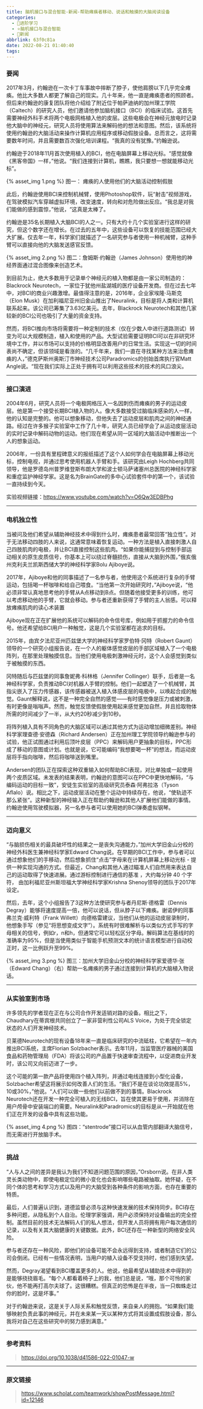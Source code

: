 ```yaml
---
title: 脑机接口与混合智能-新闻-帮助瘫痪者移动、说话和触摸的大脑阅读设备
categories:
  - 🌙进阶学习
  - ⭐脑机接口与混合智能
  - 💫新闻
abbrlink: 63f0c81a
date: 2022-08-21 01:40:40
tags:
---
```


### 要闻

2017年3月，约翰逊在一次卡丁车事故中摔断了脖子，使他肩膀以下几乎完全瘫痪。他比大多数人都更了解自己的现实。几十年来，他一直是瘫痪患者的照顾者。但后来约翰逊的康复团队将他介绍给了附近位于帕萨迪纳的加州理工学院（Caltech）的研究人员，他们邀请他参加脑机接口（BCI）的临床试验。这首先需要神经外科手术将两个电极网格植入他的皮层。这些电极会在神经元放电时记录他大脑中的神经元，研究人员将使用算法来解码他的想法和意图。然后，该系统将使用约翰逊的大脑活动来操作计算机应用程序或移动假肢设备。总而言之，这将需要数年时间，并且需要数百次强化培训课程。“我真的没有犹豫。”约翰逊说。

约翰逊于2018年11月首次使用植入的BCI，他在电脑屏幕上移动光标。“感觉就像《黑客帝国》一样，”他说。“我们连接到计算机，瞧瞧，我只要想一想就能移动光标”。

{% asset_img 1.png %}
图一： 瘫痪的人使用他们的大脑活动控制假肢

<!--more-->

此后，约翰逊使用BCI来控制机械臂，使用Photoshop软件，玩“射击”视频游戏，在驾驶模拟汽车穿越虚拟环境，改变速度，转向和对危险做出反应。“我总是对我们能做的感到震惊，”他说，“这真是太棒了。

约翰逊是35名长期植入大脑BCI的人之一。只有大约十几个实验室进行这样的研究，但这个数字还在增长。在过去的五年中，这些设备可以恢复的技能范围已经大大扩展。仅去年一年，科学家们就描述了一名研究参与者使用一种机械臂，这种手臂可以直接向他的大脑发送感官反馈。

{% asset_img 2.png %}
图二：詹姆斯·约翰逊（James Johnson）使用他的神经界面通过混合图像来创造艺术。

到目前为止，绝大多数用于记录单个神经元的植入物都是由一家公司制造的：Blackrock Neurotech，一家位于犹他州盐湖城的医疗设备开发商。但在过去七年中，对BCI的商业兴趣激增。最值得注意的是，2016年，企业家埃隆·马斯克（Elon Musk）在加利福尼亚州旧金山推出了Neuralink，目标是将人类和计算机联系起来。该公司已筹集了3.63亿美元。去年，Blackrock Neurotech和其他几家较新的BCI公司也吸引了大量的资金支持。

然而，将BCI推向市场将需要将一种定制的技术（仅在少数人中进行道路测试）转变为可以大规模制造，植入和使用的产品。大型试验需要证明BCI可以在非研究环境中工作，并以市场可以支持的价格明显改善用户的日常生活。实现这一切的时间表尚不确定，但该领域是看涨的。“几千年来，我们一直在寻找某种方法来治愈瘫痪的人，”德克萨斯州奥斯汀市神经技术公司Paradromics的创始首席执行官Matt Angle说。“现在我们实际上正处于拥有可以利用这些技术的技术的风口浪尖。

***

### 接口演进

2004年6月，研究人员将一个电极网格压入一名因刺伤而瘫痪的男子的运动皮层。他是第一个接受长期BCI植入物的人。像大多数接受过脑临床感染的人一样，他的认知是完整的。他可以想象移动，但他失去了运动皮层和肌肉之间的神经通路。经过在许多猴子实验室中工作了几十年，研究人员已经学会了从运动皮层活动的实时记录中解码动物的运动。他们现在希望从同一区域的大脑活动中推断出一个人的想象运动。

2006年，一份具有里程碑意义的报纸描述了这个人如何学会在电脑屏幕上移动光标，控制电视，并通过思考使用机器人手臂和手。该研究由Leigh Hochberg共同领导，他是罗德岛州普罗维登斯布朗大学和波士顿马萨诸塞州总医院的神经科学家和重症监护神经学家。这是名为BrainGate的多中心试验套件中的第一个，该试验一直持续到今天。

实验视频链接：<https://www.youtube.com/watch?v=O6Qw3EDBPhg>

***

### 电机独立性

当被问及他们希望从辅助神经技术中得到什么时，瘫痪患者最常回答“独立性”。对于无法移动四肢的人来说，这通常意味着恢复运动。一种方法是植入直接刺激人自己四肢肌肉的电极，并让BCI直接控制这些肌肉。“如果你能捕捉到与控制手部运动相关的原生皮质信号，你基本上可以绕过脊髓损伤，直接从大脑到外围，”俄亥俄州克利夫兰凯斯西储大学的神经科学家Bolu Ajiboye说。

2017年，Ajiboye和他的同事描述了一名参与者，他使用这个系统进行复杂的手臂运动，包括喝一杯咖啡和给自己喂食。“当他第一次开始研究时，”Ajiboye说，“他必须非常认真地思考他的手臂从A点移动到B点。但随着他接受更多的训练，他可以考虑移动他的手臂，它就会移动。参与者还重新获得了手臂的主人翁感。可以释放瘫痪肌肉的读心术装置

Ajiboye现在正在扩展他的系统可以解码的命令信号库，例如用于抓握力的命令信号。他还希望给BCI用户一种触觉，这是几个实验室都在追求的目标。

2015年，由宾夕法尼亚州匹兹堡大学的神经科学家罗伯特·冈特（Robert Gaunt）领导的一个研究小组报告说，在一个人的躯体感觉皮层的手部区域植入了一个电极阵列，在那里处理触摸信息。当他们使用电极刺激神经元时，这个人会感觉到类似于被触摸的东西。

冈特随后与匹兹堡的同事詹妮弗·科林格（Jennifer Collinger）联手，后者是一名神经科学家，负责推动BCI对机器人手臂的控制。他们一起塑造了一个机械臂，其指尖嵌入了压力传感器，该传感器被送入植入体感皮层的电极中，以唤起合成的触觉。Gaunt解释说，这不是一种完全自然的感觉——有时感觉像是压力或被刺激，有时更像是嗡嗡声。然而，触觉反馈使假肢使用起来感觉更加自然，并且拾取物体所需的时间减少了一半，从大约20秒减少到10秒。

将阵列植入具有不同角色的大脑区域可以通过其他方式为运动增加细微差别。神经科学家理查德·安德森（Richard Andersen）正在加州理工学院领导约翰逊参与的试验，他正试图通过利用后顶叶皮层（PPC）来解码用户更抽象的目标，PPC形成了移动的意图或计划。也就是说，它可能编码“我想要喝一杯”的想法，而运动皮层将手指向咖啡，然后将咖啡送到嘴里。

Andersen的团队正在探索这种双重输入如何帮助BCI表现，对比单独或一起使用两个皮质区域。未发表的结果表明，约翰逊的意图可以在PPC中更快地解码，“与编码运动的目标一致”，安徒生实验室的高级研究员泰森·阿弗拉洛（Tyson Aflalo）说。相比之下，运动皮层活动在整个运动中持续存在，他说，“使轨迹不那么紧张”。这种新型的神经输入正在帮助约翰逊和其他人扩展他们能做的事情。约翰逊使用驾驶模拟器，另一名参与者可以使用她的BCI弹奏虚拟钢琴。

***

### 迈向意义

“与脑损伤相关的最具破坏性的结果之一是丧失沟通能力，”加州大学旧金山分校的神经外科医生兼神经科学家Edward Chang说。在早期的BCI工作中，参与者可以通过想象他们的手移动，然后想象抓住“点击”字母来在计算机屏幕上移动光标 - 提供一种实现沟通的方式。但最近，Chang和其他人通过瞄准人们自然用来表达自己的运动取得了快速进展。通过游标控制进行通信的基准 ，大约每分钟 40 个字符， 由加利福尼亚州斯坦福大学神经科学家Krishna Shenoy领导的团队于2017年设定。

然后，去年，这个小组报告了3这种方法使研究参与者丹尼斯·德格雷（Dennis Degray）能够将速度提高一倍，他可以说话，但从脖子以下瘫痪。谢诺伊的同事弗兰克·威利特（Frank Willett）向德格雷建议，当他们从他的运动皮层录制时，他想象手写（参见“将思想变成文字”）。系统有时很难解析与以类似方式手写的字母相关的信号，例如r，n和h，但通常它可以轻松区分字母。解码算法在基线时的准确率为95%，但是当使用类似于智能手机预测文本的统计语言模型进行自动校正时，这一比例跃升至99%。

{% asset_img 3.png %}
图三：加州大学旧金山分校的神经科学家爱德华·张（Edward Chang）（右）帮助一名瘫痪的男子通过连接到计算机的大脑植入物说话。

***

### 从实验室到市场

许多领先的学者现在正在与公司合作开发适销对路的设备。相比之下，Chaudhary在蒂宾根共同创立了一家非营利性公司ALS Voice，为处于完全锁定状态的人们开发神经技术。

贝莱德Neurotech的现有设备18年来一直是临床研究的中流砥柱，它希望在一年内推出BCI系统，主席Florian Solzbacher表示。去年11月，当监管医疗器械的美国食品和药物管理局（FDA）将该公司的产品置于快速审查流程中，以促进商业开发时，该公司又向前迈进了一步。

这个可能的第一款产品将使用四个植入阵列，并通过电线连接到小型化设备，Solzbacher希望这将展示如何改善人们的生活。“我们不是在谈论功效提高5%，10或30%，”他说。“人们可以做一些他们以前做不到的事情。Blackrock Neurotech还在开发一种完全可植入的无线BCI，旨在使其更易于使用，并消除在用户颅骨中安装端口的需要。Neuralink和Paradromics的目标是从一开始就在他们正在开发的设备中具有这些功能。

{% asset_img 4.png %}
图四：“stentrode”接口可以从血管内部翻译大脑信号，而无需进行开放脑手术。

***

### 挑战

“人与人之间的差异是我认为我们不知道问题范围的原因，”Orsborn说。在非人类灵长类动物中，即使电极定位的微小变化也会影响哪些电路被抽取。她怀疑，在不同个体的思考和学习方式以及用户的大脑受到各种条件的影响方面，也存在重要的特质。

最后，人们普遍认识到，道德监督必须与这种快速发展的技术保持同步。BCI存在多种问题，从隐私到个人自治。伦理学家强调，用户必须保持对设备输出的完全控制。虽然目前的技术无法解码人们的私人想法，但开发人员将拥有用户每次通信的记录，以及有关其大脑健康的关键数据。此外，BCI还存在一种新型的网络安全风险。

参与者还存在一种风险，即他们的设备可能不会永远得到支持，或者制造它们的公司会倒闭。已经有一些情况表明，当用户的植入设备不受支持时，他们感到失望。

然而，Degray渴望看到BCI覆盖更多的人。他说，他最希望从辅助技术中得到的是能够挠挠眉毛。“每个人都看着椅子上的我，他们总是说，“哦，那个可怜的家伙，他不能再打高尔夫球了。这很糟糕。但真正的恐怖是在半夜，当一只蜘蛛走过你的脸时，这是坏事。”

对于约翰逊来说，这是关于人际关系和触觉反馈，来自亲人的拥抱。“如果我们能够映射负责此事的神经元，并在未来某一天以某种方式将其设置成假肢设备，那么我将对自己在这些研究中的努力感到满意。”

***

### 参考资料

> <https://doi.org/10.1038/d41586-022-01047-w>

***

### 原文链接

> <https://www.scholat.com/teamwork/showPostMessage.html?id=12146>
